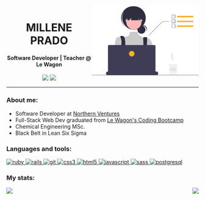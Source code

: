 <img align="right" src="img.svg" width="280" />
<h1 align="center">MILLENE PRADO</h1>

<h4 align="center">Software Developer | Teacher @ Le Wagon </h4>
<p align="center">
    <a href="https://www.linkedin.com/in/millene-prado/" target="_blank"><img src="https://img.shields.io/badge/-LinkedIn-3F3D56?style=for-the-badge&logo=linkedin&logoColor=white"></a>
    <a href="https://www.instagram.com/millene_prado/" target="_blank"><img src="https://img.shields.io/badge/-Instagram-3F3D56?style=for-the-badge&logo=instagram&logoColor=white"></a> </p>
    
<hr>
<h3 align="left">About me:</h3>

- Software Developer at [Northern Ventures](https://www.northern.com.br/)
- Full-Stack Web Dev graduated from [Le Wagon's Coding Bootcamp](https://www.lewagon.com/) 
- Chemical Engineering MSc.
- Black Belt in Lean Six Sigma


<h3 align="left">Languages and tools:</h3>
<p align="left">  <a href="https://www.ruby-lang.org/en/" target="_blank"> <img src="https://img.shields.io/badge/Ruby-F5B324?style=for-the-badge&logo=ruby&logoColor=black" alt="ruby" /> </a> <a href="https://rubyonrails.org/" target="_blank"> <img src="https://img.shields.io/badge/Ruby_on_Rails-F5B324?style=for-the-badge&logo=ruby-on-rails&logoColor=black" alt="rails" /> </a>  <a href="https://git-scm.com/" target="_blank"> <img src="https://shields.io/badge/git-F6BB3A?style=for-the-badge&logo=git&logoColor=black" alt="git" /> </a> <a href="https://www.w3schools.com/css/" target="_blank"> <img src="https://img.shields.io/badge/CSS3-F6BB3A?style=for-the-badge&logo=css3&logoColor=black" alt="css3" /> </a> <a href="https://www.w3.org/html/" target="_blank"> <img src="https://img.shields.io/badge/HTML5-F7C250?style=for-the-badge&logo=html5&logoColor=black" alt="html5" /> </a> <a href="https://developer.mozilla.org/en-US/docs/Web/JavaScript" target="_blank"> <img src="https://img.shields.io/badge/JavaScript-F7C250?style=for-the-badge&logo=javascript&logoColor=black" alt="javascript"/> <a href="https://sass-lang.com" target="_blank"> <img src="https://img.shields.io/badge/Sass-F8CA66?style=for-the-badge&logo=sass&logoColor=black" alt="sass" /> </a> <a href="https://www.postgresql.org/"> <img src="https://img.shields.io/badge/PostgreSQL-F8CA66?style=for-the-badge&logo=postgresql&logoColor=black" alt="postgresql"/> </a>    </p>

<h3 align="left">My stats:</h3>
<div style="display: inline_block">
    <img height="164em" src="https://github-readme-stats.vercel.app/api?username=millenevprado&count_private=true?&bg_color=3F3D56&text_color=FFFFFF&title_color=F5B324"></a> 	<img align="right"src="https://github-readme-stats.vercel.app/api/top-langs/?username=millenevprado&layout=compact&bg_color=3F3D56&text_color=FFFFFF&title_color=F5B324"></a>
</div>


